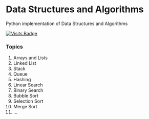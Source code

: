 # Data Structures and Algorithms

Python implementation of Data Structures and Algorithms


[![Visits Badge](https://badges.pufler.dev/visits/{karanyadav14}/{data-structures-and-algorithms})](https://badges.pufler.dev)


### Topics
1. Arrays and Lists
2. Linked List
3. Stack
4. Queue
5. Hashing
6. Linear Search
7. Binary Search
8. Bubble Sort
9. Selection Sort
10. Merge Sort
11. ...
